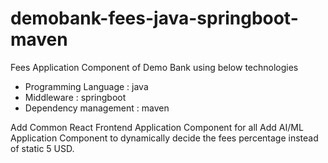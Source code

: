 # demobank-fees-java-springboot-maven
Fees Application Component of Demo Bank using below technologies
- Programming Language : java
- Middleware : springboot
- Dependency management : maven

Add Common React Frontend Application Component for all
Add AI/ML Application Component to dynamically decide the fees percentage instead of static 5 USD.
